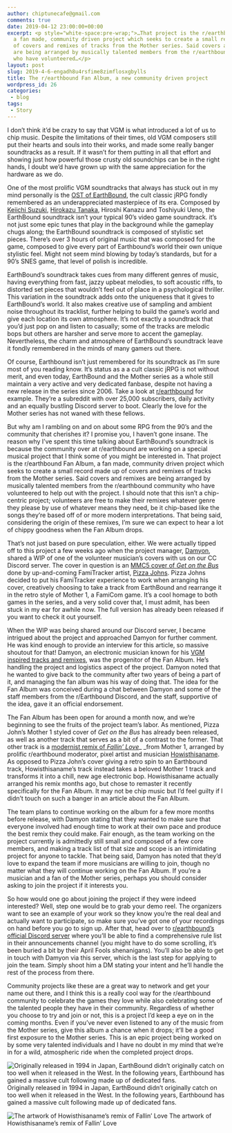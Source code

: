 ```yaml
---
author: chiptunecafe@gmail.com
comments: true
date: 2019-04-12 23:00:00+00:00
excerpt: <p style="white-space:pre-wrap;">…That project is the r/earthbound Fan Album,
  a fan made, community driven project which seeks to create a small record made up
  of covers and remixes of tracks from the Mother series. Said covers and remixes
  are being arranged by musically talented members from the r/earthbound community
  who have volunteered…</p>
layout: post
slug: 2019-4-6-engadh8u4rsfime8zimflosxgbylls
title: The r/earthbound Fan Album, a new community driven project
wordpress_id: 26
categories:
 - blog
tags:
 - Story
---
```


I don’t think it’d be crazy to say that VGM is what introduced a lot of us to chip music. Despite the limitations of their times, old VGM composers still put their hearts and souls into their works, and made some really banger soundtracks as a result. If it wasn’t for them putting in all that effort and showing just how powerful those crusty old soundchips can be in the right hands, I doubt we’d have grown up with the same appreciation for the hardware as we do.

One of the most prolific VGM soundtracks that always has stuck out in my mind personally is the [OST of EarthBound](https://youtu.be/6hBF1WZeT_M), the cult classic jRPG fondly remembered as an underappreciated masterpiece of its era. Composed by [Keiichi Suzuki](https://en.wikipedia.org/wiki/Keiichi_Suzuki), [Hirokazu Tanaka](https://en.wikipedia.org/wiki/Hirokazu_Tanaka), Hiroshi Kanazu and Toshiyuki Ueno, the EarthBound soundtrack isn’t your typical 90’s video game soundtrack. it’s not just some epic tunes that play in the background while the gameplay chugs along; the EarthBound soundtrack is composed of stylistic set pieces. There’s over 3 hours of original music that was composed for the game, composed to give every part of Earthbound’s world their own unique stylistic feel. Might not seem mind blowing by today’s standards, but for a 90’s SNES game, that level of polish is incredible.

EarthBound’s soundtrack takes cues from many different genres of music, having everything from fast, jazzy upbeat melodies, to soft acoustic riffs, to distorted set pieces that wouldn’t feel out of place in a psychological thriller. This variation in the soundtrack adds onto the uniqueness that it gives to EarthBound’s world. It also makes creative use of sampling and ambient noise throughout its tracklist, further helping to build the game’s world and give each location its own atmosphere. It’s not exactly a soundtrack that you’d just pop on and listen to casually; some of the tracks are melodic bops but others are harsher and serve more to accent the gameplay. Nevertheless, the charm and atmosphere of EarthBound’s soundtrack leave it fondly remembered in the minds of many gamers out there.

Of course, Earthbound isn’t just remembered for its soundtrack as I’m sure most of you reading know. It’s status as a a cult classic jRPG is not without merit, and even today, EarthBound and the Mother series as a whole still maintain a very active and very dedicated fanbase, despite not having a new release in the series since 2006. Take a look at [r/earthbound](https://www.reddit.com/r/earthbound/) for example. They’re a subreddit with over 25,000 subscribers, daily activity and an equally bustling Discord server to boot. Clearly the love for the Mother series has not waned with these fellows.

But why am I rambling on and on about some RPG from the 90’s and the community that cherishes it? I promise you, I haven’t gone insane. The reason why I’ve spent this time talking about EarthBound’s soundtrack is because the community over at r/earthbound are working on a special musical project that I think some of you might be interested in. That project is the r/earthbound Fan Album, a fan made, community driven project which seeks to create a small record made up of covers and remixes of tracks from the Mother series. Said covers and remixes are being arranged by musically talented members from the r/earthbound community who have volunteered to help out with the project. I should note that this isn’t a chip-centric project; volunteers are free to make their remixes whatever genre they please by use of whatever means they need, be it chip-based like the songs they’re based off of or more modern interpretations. That being said, considering the origin of these remixes, I’m sure we can expect to hear a lot of chippy goodness when the Fan Album drops.

That’s not just based on pure speculation, either. We were actually tipped off to this project a few weeks ago when the project manager, [Damyon](https://twitter.com/Damyon52785525), shared a WIP of one of the volunteer musician’s covers with us on our CC Discord server. The cover in question is an [MMC5 cover of _Get on the Bus_](https://www.youtube.com/watch?v=UjgZ5jXmzl0) done by up-and-coming FamiTracker artist, [Pizza Johns](https://www.youtube.com/channel/UC2x-8OQVmA7DdgYCI5GZSPQ). Pizza Johns decided to put his FamiTracker experience to work when arranging his cover, creatively choosing to take a track from EarthBound and rearrange it in the retro style of Mother 1, a FamiCom game. It’s a cool homage to both games in the series, and a very solid cover that, I must admit, has been stuck in my ear for awhile now. The full version has already been released if you want to check it out yourself.

When the WIP was being shared around our Discord server, I became intrigued about the project and approached Damyon for further comment. He was kind enough to provide an interview for this article, so massive shoutout for that! Damyon, an electronic musician known for his [VGM inspired tracks and remixes](https://www.youtube.com/channel/UCAhsk3mcKSCmnPwIZRnrm3g), was the progenitor of the Fan Album. He’s handling the project and logistics aspect of the project. Damyon noted that he wanted to give back to the community after two years of being a part of it, and managing the fan album was his way of doing that. The idea for the Fan Album was conceived during a chat between Damyon and some of the staff members from the r/Earthbound Discord, and the staff, supportive of the idea, gave it an official endorsement.

The Fan Album has been open for around a month now, and we’re beginning to see the fruits of the project team’s labor. As mentioned, Pizza John’s Mother 1 styled cover of _Get on the Bus_ has already been released, as well as another track that serves as a bit of a contrast to the former. That other track is a [modernist remix of _Fallin’ Love_](https://soundcloud.com/howisthisaname-1/fallin-love-ii)_ _from Mother 1, arranged by prolific r/earthbound moderator, pixel artist and musician [Howisthisaname](https://twitter.com/how1sthisaname). As opposed to Pizza John’s cover giving a retro spin to an Earthbound track, Howisthisaname’s track instead takes a beloved Mother 1 track and transforms it into a chill, new age electronic bop. Howisthisaname actually arranged his remix months ago, but chose to remaster it recently specifically for the Fan Album. It may not be chip music but I’d feel guilty if I didn’t touch on such a banger in an article about the Fan Album.

The team plans to continue working on the album for a few more months before release, with Damyon stating that they wanted to make sure that everyone involved had enough time to work at their own pace and produce the best remix they could make. Fair enough, as the team working on the project currently is admittedly still small and composed of a few core members, and making a track list of that size and scope is an intimidating project for anyone to tackle. That being said, Damyon has noted that they’d love to expand the team if more musicians are willing to join, though no matter what they will continue working on the Fan Album. If you’re a musician and a fan of the Mother series, perhaps you should consider asking to join the project if it interests you.

So how would one go about joining the project if they were indeed interested? Well, step one would be to grab your demo reel. The organizers want to see an example of your work so they know you’re the real deal and actually want to participate, so make sure you’ve got one of your recordings on hand before you go to sign up. After that, head over to [r/earthbound’s official Discord server](https://discordapp.com/invite/earthbound) where you’ll be able to find a comprehensive rule list in their announcements channel (you might have to do some scrolling, it’s been buried a bit by their April Fools shenanigans). You’ll also be able to get in touch with Damyon via this server, which is the last step for applying to join the team. Simply shoot him a DM stating your intent and he’ll handle the rest of the process from there.

Community projects like these are a great way to network and get your name out there, and I think this is a really cool way for the r/earthbound community to celebrate the games they love while also celebrating some of the talented people they have in their community. Regardless of whether you choose to try and join or not, this is a project I’d keep a eye on in the coming months. Even if you’ve never even listened to any of the music from the Mother series, give this album a chance when it drops; it’ll be a good first exposure to the Mother series. This is an epic project being worked on by some very talented individuals and I have no doubt in my mind that we’re in for a wild, atmospheric ride when the completed project drops.



![  Originally released in 1994 in Japan, EarthBound didn’t originally catch on too well when it released in the West. In the following years, Earthbound has gained a massive cult following made up of dedicated fans.  ](https://images.squarespace-cdn.com/content/v1/5bfb3cac1aef1da317d0f89a/1555092113857-5T0HSTHPVBXDPQB63557/ke17ZwdGBToddI8pDm48kJAWLNvOSQkqOVJChDsFwLRZw-zPPgdn4jUwVcJE1ZvWQUxwkmyExglNqGp0IvTJZUJFbgE-7XRK3dMEBRBhUpy_hTAcAMATVo4bIXEY-M_rPsq2nPPhFHbe1vwL_qK8se7KqqA6o0pmb-ys3C-RUrU/earthbound.jpg?format=original)   Originally released in 1994 in Japan, EarthBound didn’t originally catch on too well when it released in the West. In the following years, Earthbound has gained a massive cult following made up of dedicated fans. 









![ The artwork of Howisthisaname’s remix of  Fallin’ Love  ](https://images.squarespace-cdn.com/content/v1/5bfb3cac1aef1da317d0f89a/1555092967162-8C9VBGWXVKQ138DTH2SG/ke17ZwdGBToddI8pDm48kFVJYLIHTa43BhHjUlGbEndZw-zPPgdn4jUwVcJE1ZvWQUxwkmyExglNqGp0IvTJZUJFbgE-7XRK3dMEBRBhUpwtzU1skbDP4AHeIPp4K34WuIEx8RoC2cAixJ2yrMUAUENERS-jHocsmVTRwR4FEsg/fallinlove.png?format=original)  The artwork of Howisthisaname’s remix of  Fallin’ Love
